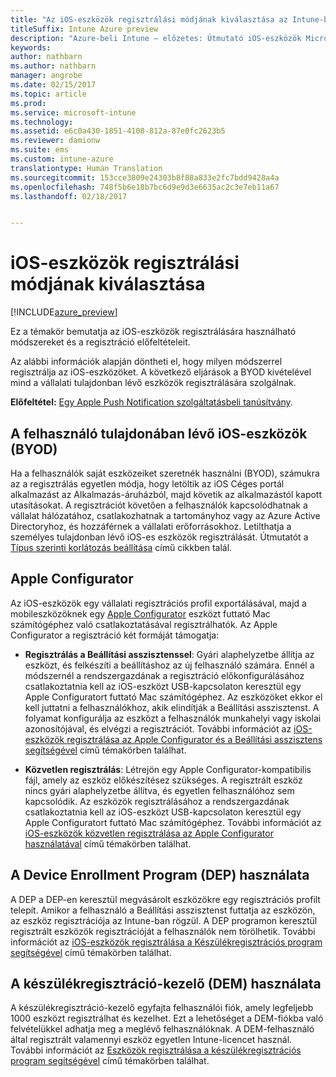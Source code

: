 ```yaml
---
title: "Az iOS-eszközök regisztrálási módjának kiválasztása az Intune-ban"
titleSuffix: Intune Azure preview
description: "Azure-beli Intune – előzetes: Útmutató iOS-eszközök Microsoft Intune-ban való regisztrációjának beállításához"
keywords: 
author: nathbarn
ms.author: nathbarn
manager: angrobe
ms.date: 02/15/2017
ms.topic: article
ms.prod: 
ms.service: microsoft-intune
ms.technology: 
ms.assetid: e6c0a430-1851-4108-812a-87e0fc2623b5
ms.reviewer: damionw
ms.suite: ems
ms.custom: intune-azure
translationtype: Human Translation
ms.sourcegitcommit: 153cce3809e24303b8f88a833e2fc7bdd9428a4a
ms.openlocfilehash: 748f5b6e18b7bc6d9e9d3e6635ac2c3e7eb11a67
ms.lasthandoff: 02/18/2017


---
```


# <a name="choose-how-to-enroll-ios-devices"></a>iOS-eszközök regisztrálási módjának kiválasztása

[!INCLUDE[azure_preview](../includes/azure_preview.md)]

Ez a témakör bemutatja az iOS-eszközök regisztrálására használható módszereket és a regisztráció előfeltételeit.

Az alábbi információk alapján döntheti el, hogy milyen módszerrel regisztrálja az iOS-eszközöket. A következő eljárások a BYOD kivételével mind a vállalati tulajdonban lévő eszközök regisztrálására szolgálnak.

**Előfeltétel:** [Egy Apple Push Notification szolgáltatásbeli tanúsítvány](get-an-apple-mdm-push-certificate.md).

## <a name="user-owned-ios-devices-byod"></a>A felhasználó tulajdonában lévő iOS-eszközök (BYOD)

Ha a felhasználók saját eszközeiket szeretnék használni (BYOD), számukra az a regisztrálás egyetlen módja, hogy letöltik az iOS Céges portál alkalmazást az Alkalmazás-áruházból, majd követik az alkalmazástól kapott utasításokat. A regisztrációt követően a felhasználók kapcsolódhatnak a vállalat hálózatához, csatlakozhatnak a tartományhoz vagy az Azure Active Directoryhoz, és hozzáférnek a vállalati erőforrásokhoz. Letilthatja a személyes tulajdonban lévő iOS-es eszközök regisztrálását. Útmutatót a [Típus szerinti korlátozás beállítása](https://docs.microsoft.com/intune-azure/enroll-devices/set-enrollment-restrictions#set-device-type-restrictions) című cikkben talál.

## <a name="apple-configurator"></a>Apple Configurator

Az iOS-eszközök egy vállalati regisztrációs profil exportálásával, majd a mobileszközöknek egy [Apple Configurator](http://go.microsoft.com/fwlink/?LinkId=518017) eszközt futtató Mac számítógéphez való csatlakoztatásával regisztrálhatók. Az Apple Configurator a regisztráció két formáját támogatja:

- **Regisztrálás a Beállítási asszisztenssel**: Gyári alaphelyzetbe állítja az eszközt, és felkészíti a beállításhoz az új felhasználó számára. Ennél a módszernél a rendszergazdának a regisztráció előkonfigurálásához csatlakoztatnia kell az iOS-eszközt USB-kapcsolaton keresztül egy Apple Configuratort futtató Mac számítógéphez. Az eszközöket ekkor el kell juttatni a felhasználókhoz, akik elindítják a Beállítási asszisztenst. A folyamat konfigurálja az eszközt a felhasználók munkahelyi vagy iskolai azonosítójával, és elvégzi a regisztrációt. További információt az [iOS-eszközök regisztrálása az Apple Configurator és a Beállítási asszisztens segítségével](enroll-ios-devices-with-apple-configurator-and-setup-assistant.md) című témakörben találhat.

- **Közvetlen regisztrálás**: Létrejön egy Apple Configurator-kompatibilis fájl, amely az eszköz előkészítésez szükséges. A regisztrált eszköz nincs gyári alaphelyzetbe állítva, és egyetlen felhasználóhoz sem kapcsolódik. Az eszközök regisztrálásához a rendszergazdának csatlakoztatnia kell az iOS-eszközt USB-kapcsolaton keresztül egy Apple Configuratort futtató Mac számítógéphez. További információt az [iOS-eszközök közvetlen regisztrálása az Apple Configurator használatával](enroll-ios-devices-with-apple-configurator-and-direct-enrollment.md) című témakörben találhat.

## <a name="use-the-device-enrollment-program-dep"></a>A Device Enrollment Program (DEP) használata

A DEP a DEP-en keresztül megvásárolt eszközökre egy regisztrációs profilt telepít. Amikor a felhasználó a Beállítási asszisztenst futtatja az eszközön, az eszköz regisztrációja az Intune-ban rögzül. A DEP programon keresztül regisztrált eszközök regisztrációját a felhasználók nem törölhetik. További információt az [iOS-eszközök regisztrálása a Készülékregisztrációs program segítségével](enroll-ios-devices-using-device-enrollment-program.md) című témakörben találhat.

## <a name="use-the-device-enrollment-manager-dem"></a>A készülékregisztráció-kezelő (DEM) használata
A készülékregisztráció-kezelő egyfajta felhasználói fiók, amely legfeljebb 1000 eszközt regisztrálhat és kezelhet. Ezt a lehetőséget a DEM-fiókba való felvételükkel adhatja meg a meglévő felhasználóknak. A DEM-felhasználó által regisztrált valamennyi eszköz egyetlen Intune-licencet használ. További információt az [Eszközök regisztrálása a készülékregisztrációs program segítségével](enroll-devices-using-device-enrollment-manager.md) című témakörben találhat.

